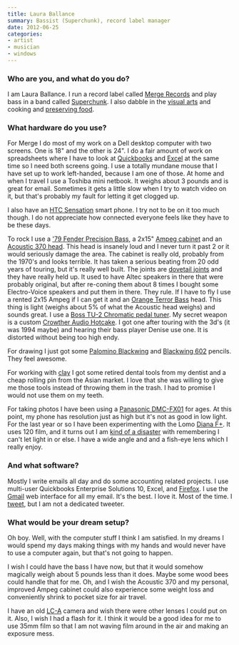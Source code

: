 ```yaml
---
title: Laura Ballance
summary: Bassist (Superchunk), record label manager
date: 2012-06-25
categories:
- artist
- musician
- windows
---
```


### Who are you, and what do you do?

I am Laura Ballance. I run a record label called [Merge Records](http://www.mergerecords.com/ "Merge Record's website.") and play bass in a band called [Superchunk](http://www.superchunk.com/ "Superchunk's website."). I also dabble in the [visual arts](http://www.flickr.com/photos/ballance_suers/sets/72157630105375970/ "Photos of Laura's artwork on Flickr.") and cooking and [preserving food](http://www.flickr.com/photos/ballance_suers/5278490460/in/set-72157623186254097 "A photo of a ham.").

### What hardware do you use?

For Merge I do most of my work on a Dell desktop computer with two screens. One is 18" and the other is 24". I do a fair amount of work on spreadsheets where I have to look at [Quickbooks][] and [Excel][] at the same time so I need both screens going. I use a totally mundane mouse that I have set up to work left-handed, because I am one of those.
At home and when I travel I use a Toshiba mini netbook. It weighs about 3 pounds and is great for email. Sometimes it gets a little slow when I try to watch video on it, but that's probably my fault for letting it get clogged up.

I also have an [HTC Sensation][sensation] smart phone. I try not to be on it too much though. I do not appreciate how connected everyone feels like they have to be these days.

To rock I use a ['79 Fender Precision Bass][precision-bass], a 2x15" [Ampeg cabinet][b25b] and an [Acoustic 370 head][370]. This head is insanely loud and I never turn it past 2 or it would seriously damage the area. The cabinet is really old, probably from the 1970's and looks terrible. It has taken a serious beating from 20 odd years of touring, but it's really well built. The joints are [dovetail joints](http://en.wikipedia.org/wiki/Dovetail_joint "The Wikipedia entry for dovetail joints.") and they have really held up. It used to have Altec speakers in there that were probably original, but after re-coning them about 8 times I bought some Electro-Voice speakers and put them in there. They rule. If I have to fly I use a rented 2x15 Ampeg if I can get it and an [Orange Terror Bass][bass-terror-1000] head. This thing is light (weighs about 5% of what the Acoustic head weighs) and sounds great. I use a [Boss TU-2 Chromatic pedal tuner][tu-2]. My secret weapon is a custom [Crowther Audio Hotcake][the-hotcake]. I got one after touring with the 3d's (it was 1994 maybe) and hearing their bass player Denise use one. It is distorted without being too high endy.

For drawing I just got some [Palomino Blackwing][blackwing] and [Blackwing 602][blackwing-602] pencils. They feel awesome.

For working with [clay](http://www.flickr.com/photos/ballance_suers/7177283435/ "A photo of one of Laura's clay artworks.") I got some retired dental tools from my dentist and a cheap rolling pin from the Asian market. I love that she was willing to give me those tools instead of throwing them in the trash. I had to promise I would not use them on my teeth.

For taking photos I have been using a [Panasonic DMC-FX01][lumix-dmc-fx01] for ages. At this point, my phone has resolution just as high but it's not as good in low light. For the last year or so I have been experimenting with the Lomo [Diana F+][diana-f-plus]. It uses 120 film, and it turns out I am [kind of a disaster](http://www.flickr.com/photos/ballance_suers/6951191372/ "A film photo by Laura.") with remembering I can't let light in or else. I have a wide angle and and a fish-eye lens which I really enjoy.

### And what software?

Mostly I write emails all day and do some accounting related projects. I use multi-user Quickbooks Enterprise Solutions 10, Excel, and [Firefox][]. I use the [Gmail][] web interface for all my email. It's the best. I love it. Most of the time.
I [tweet](https://twitter.com/#!/scarpatty "Laura's Twitter account."), but I am not a dedicated tweeter. 

### What would be your dream setup?

Oh boy. Well, with the computer stuff I think I am satisfied. In my dreams I would spend my days making things with my hands and would never have to use a computer again, but that's not going to happen. 

I wish I could have the bass I have now, but that it would somehow magically weigh about 5 pounds less than it does. Maybe some wood bees could handle that for me. Oh, and I wish the Acoustic 370 and my personal, improved Ampeg cabinet could also experience some weight loss and conveniently shrink to pocket size for air travel.

I have an old [LC-A][] camera and wish there were other lenses I could put on it. Also, I wish I had a flash for it. I think it would be a good idea for me to use 35mm film so that I am not waving film around in the air and making an exposure mess.

[370]: https://www.amazon.com/Acoustic-370-Bass-Amplifier-Cabinet/dp/B00DH05L54 "A guitar amp."
[b25b]: http://www.vintageguitaramplifiers.net/for-sale/vintage-ampeg-b25b-speaker-cabinet/18519/ "A guitar amp."
[bass-terror-1000]: https://www.amazon.com/Orange-Amplifiers-Terror-Bass-1000/dp/B0046IH1XQ "A guitar amp."
[blackwing-602]: https://en.wikipedia.org/wiki/Blackwing_602 "A pencil."
[blackwing]: https://pencils.com/product-category/all-brands/blackwing/palomino-blackwing-12-pk "A pencil"
[diana-f-plus]: http://web.archive.org/web/20150623184349/http://microsites.lomography.com:80/diana/cameras/diana-f-clones "A film camera."
[excel]: https://products.office.com/en-us/excel "A spreadsheet application."
[firefox]: https://www.mozilla.org/en-US/firefox/new/ "A cross-platform open-source web browser."
[gmail]: https://mail.google.com/mail/ "Web-based email."
[lc-a]: https://en.wikipedia.org/wiki/Lomo_LC-A "A very popular film camera."
[lumix-dmc-fx01]: https://www.amazon.com/Panasonic-DMC-FX01-Compact-Digital-Stabilized/dp/B000EBOC9U "A 6 megapixel digital camera."
[precision-bass]: http://www.fender.com/products/search.php?section=basses&bodyShape=Precision+Bass® "A bass guitar."
[quickbooks]: https://quickbooks.intuit.com/ "Business accounting software for Windows."
[sensation]: https://en.wikipedia.org/wiki/HTC_Sensation "An Android-powered smartphone."
[the-hotcake]: http://crowtheraudio.net/products/hotcake/ "A guitar distorter."
[tu-2]: http://www.bossus.com/gear/productdetails.php?ProductId=122 "A chromatic tuner."
